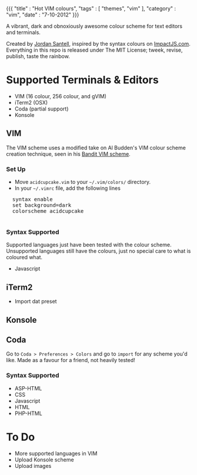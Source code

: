 {{{
  "title"    : "Hot VIM colours",
  "tags"     : [ "themes", "vim" ],
  "category" : "vim",
  "date"     : "7-10-2012"
  }}}

  A vibrant, dark and obnoxiously awesome colour scheme for text editors and terminals.

  Created by [Jordan Santell](http://www.jsantell.com), inspired by the syntax colours on [ImpactJS.com](http://www.impactjs.com). Everything in this repo is released under The MIT License; tweek, revise, publish, taste the rainbow.

  # Supported Terminals & Editors #

  * VIM (16 colour, 256 colour, and gVIM)
  * iTerm2 (OSX)
  * Coda (partial support)
  * Konsole

  ## VIM ##

  The VIM scheme uses a modified take on Al Budden's VIM colour scheme creation technique, seen in his [Bandit VIM scheme](https://sites.google.com/site/abudden/contents/Vim-Scripts/bandit-colour-scheme).

  ### Set Up ###

  * Move ``acidcupcake.vim`` to your ``~/.vim/colors/`` directory.
  * In your ``~/.vimrc`` file, add the following lines
  <pre>
  syntax enable
  set background=dark
  colorscheme acidcupcake
  </pre>

  ### Syntax Supported ###

  Supported languages just have been tested with the colour scheme. Unsupported languages still have the colours, just no special care to what is coloured what.

  * Javascript

  ## iTerm2
  * Import dat preset

  ## Konsole ##

  ## Coda ##

  Go to ``Coda > Preferences > Colors`` and go to ``import`` for any scheme you'd like. Made as a favour for a friend, not heavily tested!

  ### Syntax Supported ###

  * ASP-HTML
  * CSS
  * Javascript
  * HTML
  * PHP-HTML


  # To Do #

  * More supported languages in VIM
  * Upload Konsole scheme
  * Upload images
